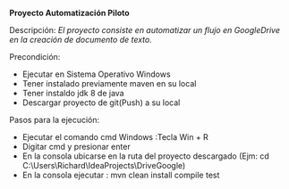 **Proyecto Automatización Piloto**

Descripción:
_El proyecto consiste en automatizar un flujo en GoogleDrive en la creación de documento de texto._

Precondición:
- Ejecutar en Sistema Operativo Windows
- Tener instalado previamente maven en su local
- Tener instaldo jdk 8 de java
- Descargar proyecto de git(Push) a su local

Pasos para la ejecución:
- Ejecutar el comando cmd Windows :Tecla Win + R
- Digitar cmd y presionar enter
- En la consola ubicarse en la ruta del proyecto descargado (Ejm: cd C:\Users\Richard\IdeaProjects\DriveGoogle)
- En la consola ejecutar : mvn clean install compile test

